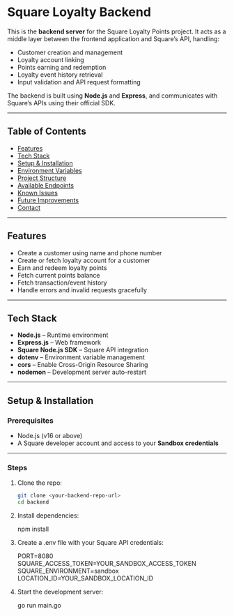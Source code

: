# Square Loyalty Backend

This is the **backend server** for the Square Loyalty Points project. It acts as a middle layer between the frontend application and Square’s API, handling:

- Customer creation and management  
- Loyalty account linking  
- Points earning and redemption  
- Loyalty event history retrieval  
- Input validation and API request formatting  

The backend is built using **Node.js** and **Express**, and communicates with Square’s APIs using their official SDK.

---

## Table of Contents

- [Features](#features)  
- [Tech Stack](#tech-stack)  
- [Setup & Installation](#setup--installation)  
- [Environment Variables](#environment-variables)  
- [Project Structure](#project-structure)  
- [Available Endpoints](#available-endpoints)  
- [Known Issues](#known-issues)  
- [Future Improvements](#future-improvements)  
- [Contact](#contact)  

---

## Features

- Create a customer using name and phone number  
- Create or fetch loyalty account for a customer  
- Earn and redeem loyalty points  
- Fetch current points balance  
- Fetch transaction/event history  
- Handle errors and invalid requests gracefully  

---

## Tech Stack

- **Node.js** – Runtime environment  
- **Express.js** – Web framework  
- **Square Node.js SDK** – Square API integration  
- **dotenv** – Environment variable management  
- **cors** – Enable Cross-Origin Resource Sharing  
- **nodemon** – Development server auto-restart  

---

## Setup & Installation

### Prerequisites

- Node.js (v16 or above)  
- A Square developer account and access to your **Sandbox credentials**

---

### Steps

1. Clone the repo:

   ```bash
   git clone <your-backend-repo-url>
   cd backend

2. Install dependencies:

    npm install

3. Create a .env file with your Square API credentials:

    PORT=8080
    SQUARE_ACCESS_TOKEN=YOUR_SANDBOX_ACCESS_TOKEN
    SQUARE_ENVIRONMENT=sandbox
    LOCATION_ID=YOUR_SANDBOX_LOCATION_ID

4. Start the development server:

    go run main.go